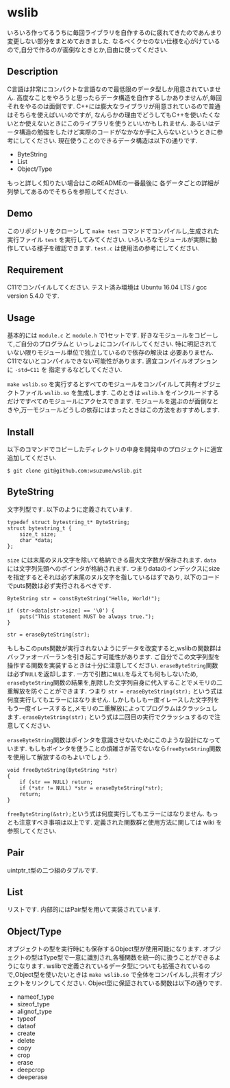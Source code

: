 wslib
===

いろいろ作ってるうちに毎回ライブラリを自作するのに疲れてきたのであんまり変更しない部分をまとめておきました.
なるべくクセのない仕様を心がけているので,自分で作るのが面倒なときとか,自由に使ってください.

## Description
C言語は非常にコンパクトな言語なので最低限のデータ型しか用意されていません.
高度なことをやろうと思ったらデータ構造を自作するしかありませんが,毎回それをやるのは面倒です.
C++には膨大なライブラリが用意されているので普通はそちらを使えばいいのですが,
なんらかの理由でどうしてもC++を使いたくないとか使えないときにこのライブラリを使うといいかもしれません.
あるいはデータ構造の勉強をしたけど実際のコードがなかなか手に入らないというときに参考にしてください.
現在使うことのできるデータ構造は以下の通りです.

* ByteString
* List
* Object/Type

もっと詳しく知りたい場合はこのREADMEの一番最後に
各データごとの詳細が列挙してあるのでそちらを参照してください.

## Demo
このリポジトリをクローンして `make test` コマンドでコンパイルし,生成された実行ファイル `test` を実行してみてください.
いろいろなモジュールが実際に動作している様子を確認できます. `test.c` は使用法の参考にしてください.

## Requirement
C11でコンパイルしてください. テスト済み環境は Ubuntu 16.04 LTS / gcc version 5.4.0 です. 

## Usage
基本的には `module.c` と `module.h` で1セットです. 好きなモジュールをコピーして,ご自分のプログラムと
いっしょにコンパイルしてください. 特に明記されていない限りモジュール単位で独立しているので依存の解決は
必要ありません. C11でないとコンパイルできない可能性があります. 適宜コンパイルオプションに `-std=C11` を
指定するなどしてください.

`make wslib.so` を実行するとすべてのモジュールをコンパイルして共有オブジェクトファイル `wslib.so` を生成します.
このときは `wslib.h` をインクルードするだけですべてのモジュールにアクセスできます.
モジュールを選ぶのが面倒なときや,万一モジュールどうしの依存にはまったときはこの方法をおすすめします.

## Install
以下のコマンドでコピーしたディレクトリの中身を開発中のプロジェクトに適宜追加してください.

```
$ git clone git@github.com:wsuzume/wslib.git
```

## ByteString
文字列型です. 以下のように定義されています.

```
typedef struct bytestring_t* ByteString;
struct bytestring_t {
    size_t size;
    char *data;
};
```

`size` には末尾のヌル文字を除いて格納できる最大文字数が保存されます.
`data` には文字列先頭へのポインタが格納されます.
つまりdataのインデックスにsizeを指定するとそれは必ず末尾のヌル文字を指しているはずであり,
以下のコードでputs関数は必ず実行されるべきです.

```
ByteString str = constByteString("Hello, World!");

if (str->data[str->size] == '\0') {
    puts("This statement MUST be always true.");    
}

str = eraseByteString(str);

```

もしもこのputs関数が実行されないようにデータを改変すると,wslibの関数群はバッファオーバーランを引き起こす可能性があります.
ご自分でこの文字列型を操作する関数を実装するときは十分に注意してください.
`eraseByteString`関数は必ず`NULL`を返却します. 一方で引数に`NULL`を与えても何もしないため,
`eraseByteString`関数の結果を,削除した文字列自身に代入することでメモリの二重解放を防ぐことができます.
つまり `str = eraseByteString(str);` という式は何度実行してもエラーにはなりません.
しかしもしも一度イレースした文字列をもう一度イレースすると,メモリの二重解放によってプログラムはクラッシュします.
`eraseByteString(str);` という式は二回目の実行でクラッシュするので注意してください.

`eraseByteString`関数はポインタを意識させないためにこのような設計になっています.
もしもポインタを使うことの煩雑さが苦でないなら`freeByteString`関数を使用して解放するのもよいでしょう.

```
void freeByteString(ByteString *str)
{
    if (str == NULL) return;
    if (*str != NULL) *str = eraseByteString(*str);
    return; 
}
```

`freeByteString(&str);`という式は何度実行してもエラーにはなりません.
もっとも注意すべき事項は以上です. 定義された関数群と使用方法に関しては wiki を参照してください.

## Pair
uintptr\_t型の二つ組のタプルです.

## List
リストです. 内部的にはPair型を用いて実装されています.

## Object/Type
オブジェクトの型を実行時にも保存するObject型が使用可能になります.
オブジェクトの型はType型で一意に識別され,各種関数を統一的に扱うことができるようになります.
wslibで定義されているデータ型についても拡張されているので,Object型を使いたいときは
`make wslib.so` で全体をコンパイルし,共有オブジェクトをリンクしてください.
Object型に保証されている関数は以下の通りです.

* nameof\_type
* sizeof\_type
* alignof\_type
* typeof
* dataof
* create
* delete
* copy
* crop
* erase
* deepcrop
* deeperase
